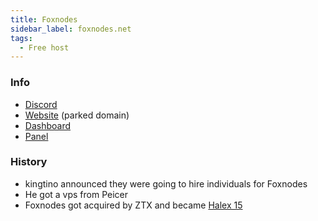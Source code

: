 ```yaml
---
title: Foxnodes
sidebar_label: foxnodes.net
tags:
  - Free host
---
```


### Info
* [Discord](https://discord.gg/4pP8mBAnFs)
* [Website](http://foxnodes.net) (parked domain)
* [Dashboard](http://my.foxnodes.net)
* [Panel](http://panel.foxnodes.net)

### History
* kingtino announced they were going to hire individuals for Foxnodes
* He got a vps from Peicer
* Foxnodes got acquired by ZTX and became [Halex 15](../Hosts/halex.gg.md#halex-15)